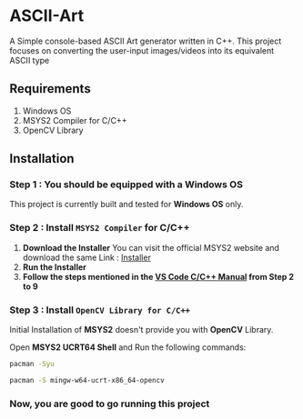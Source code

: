 # ASCII-Art
A Simple console-based ASCII Art generator written in C++. This project focuses on converting the user-input images/videos into its equivalent ASCII type

## Requirements
1. Windows OS
2. MSYS2 Compiler for C/C++
3. OpenCV Library

## Installation
### Step 1 : You should be equipped with a Windows OS
This project is currently built and tested for **Windows OS** only.
### Step 2 : Install `MSYS2 Compiler` for C/C++
1. **Download the Installer**
    You can visit the official MSYS2 website and download the same
    Link : [Installer](https://github.com/msys2/msys2-installer/releases/download/2024-12-08/msys2-x86_64-20241208.exe) 
2. **Run the Installer**
3. **Follow the steps mentioned in the [VS Code C/C++ Manual](https://code.visualstudio.com/docs/languages/cpp#_example-install-mingwx64-on-windows) from Step 2 to 9**

### Step 3 : Install `OpenCV Library for C/C++`
Initial Installation of **MSYS2** doesn't provide you with **OpenCV** Library.

Open **MSYS2 UCRT64 Shell** and Run the following commands:

```bash
pacman -Syu
```

```bash
pacman -S mingw-w64-ucrt-x86_64-opencv
```

### Now, you are good to go running this project

